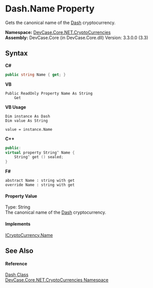 # Dash.Name Property 
 

Gets the canonical name of the <a href="T_DevCase_Core_NET_CryptoCurrencies_Dash">Dash</a> cryptocurrency.

**Namespace:**&nbsp;<a href="N_DevCase_Core_NET_CryptoCurrencies">DevCase.Core.NET.CryptoCurrencies</a><br />**Assembly:**&nbsp;DevCase.Core (in DevCase.Core.dll) Version: 3.3.0.0 (3.3)

## Syntax

**C#**<br />
``` C#
public string Name { get; }
```

**VB**<br />
``` VB
Public ReadOnly Property Name As String
	Get
```

**VB Usage**<br />
``` VB Usage
Dim instance As Dash
Dim value As String

value = instance.Name

```

**C++**<br />
``` C++
public:
virtual property String^ Name {
	String^ get () sealed;
}
```

**F#**<br />
``` F#
abstract Name : string with get
override Name : string with get
```


#### Property Value
Type: String<br />The canonical name of the <a href="T_DevCase_Core_NET_CryptoCurrencies_Dash">Dash</a> cryptocurrency.

#### Implements
<a href="P_DevCase_Core_NET_ICryptoCurrency_Name">ICryptoCurrency.Name</a><br />

## See Also


#### Reference
<a href="T_DevCase_Core_NET_CryptoCurrencies_Dash">Dash Class</a><br /><a href="N_DevCase_Core_NET_CryptoCurrencies">DevCase.Core.NET.CryptoCurrencies Namespace</a><br />